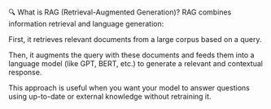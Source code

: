 🔍 What is RAG (Retrieval-Augmented Generation)?
RAG combines information retrieval and language generation:

First, it retrieves relevant documents from a large corpus based on a query.

Then, it augments the query with these documents and feeds them into a language model (like GPT, BERT, etc.) to generate a relevant and contextual response.

This approach is useful when you want your model to answer questions using up-to-date or external knowledge without retraining it.
